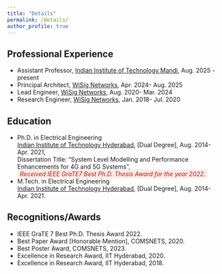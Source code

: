 ```yaml
---
title: "Details"
permalink: /details/
author_profile: true
---
```


## Professional Experience
  * Assistant Professor, <a href="https://www.iitmandi.ac.in" target="_blank">Indian Institute of Technology Mandi</a>, Aug. 2025 - present  
  * Principal Architect, <a href="https://www.wisig.com" target="_blank">WiSig Networks</a>, Apr. 2024- Aug. 2025
  * Lead Engineer, <a href="https://www.wisig.com" target="_blank">WiSig Networks</a>, Aug. 2020- Mar. 2024
  * Research Engineer, <a href="https://www.wisig.com" target="_blank">WiSig Networks</a>, Jan. 2018- Jul. 2020
    
## Education
  * Ph.D. in Electrical Engineering  
    <a href="https://www.iith.ac.in" target="_blank">Indian Institute of Technology Hyderabad</a>, [Dual Degree], Aug. 2014- Apr. 2021,  
    Dissertation Title: “System Level Modelling and Performance Enhancements for 4G and 5G Systems”,  
    <span style="background-color: #f6ede4; padding: 2px 6px; border-radius: 5px; color: #c1121f;">
    *Received IEEE GraTE7 Best Ph.D. Thesis Award for the year 2022.*
    </span>
  * M.Tech. in Electrical Engineering  
    <a href="https://www.iith.ac.in" target="_blank">Indian Institute of Technology Hyderabad</a>, [Dual Degree], Aug. 2014- Apr. 2021.

## Recognitions/Awards
  * IEEE GraTE 7 Best Ph.D. Thesis Award 2022.
  * Best Paper Award [Honorable Mention], COMSNETS, 2020.
  * Best Poster Award, COMSNETS, 2023.
  * Excellence in Research Award, IIT Hyderabad, 2020.
  * Excellence in Research Award, IIT Hyderabad, 2018.
